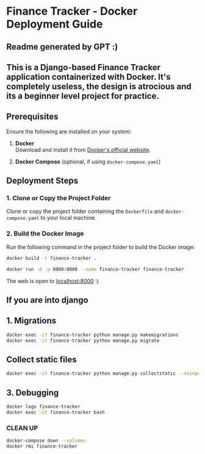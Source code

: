 # **Finance Tracker - Docker Deployment Guide**
## Readme generated by GPT :) ##
This is a Django-based Finance Tracker application containerized with Docker. It's completely useless, the design is atrocious and its a beginner level project for practice.
---

## **Prerequisites**

Ensure the following are installed on your system:

1. **Docker**  
   Download and install it from [Docker's official website](https://www.docker.com/).

2. **Docker Compose** (optional, if using `docker-compose.yaml`)  

## **Deployment Steps**

### **1. Clone or Copy the Project Folder**

Clone or copy the project folder containing the `Dockerfile` and `docker-compose.yaml` to your local machine.

### **2. Build the Docker Image**

Run the following command in the project folder to build the Docker image:

```bash
docker build -t finance-tracker .
```

```bash
docker run -d -p 8000:8000 --name finance-tracker finance-tracker
```

The web is open to [localhost:8000](http://localhost:8000) :)

## If you are into django ##

## 1. Migrations ##

```bash
docker exec -it finance-tracker python manage.py makemigrations
docker exec -it finance-tracker python manage.py migrate
```

## Collect static files ## 

```bash
docker exec -it finance-tracker python manage.py collectstatic --noinput
```

## 3. Debugging ##
```bash
docker logs finance-tracker
docker exec -it finance-tracker bash
```

### CLEAN UP ###
```bash
docker-compose down --volumes
docker rmi finance-tracker
```
